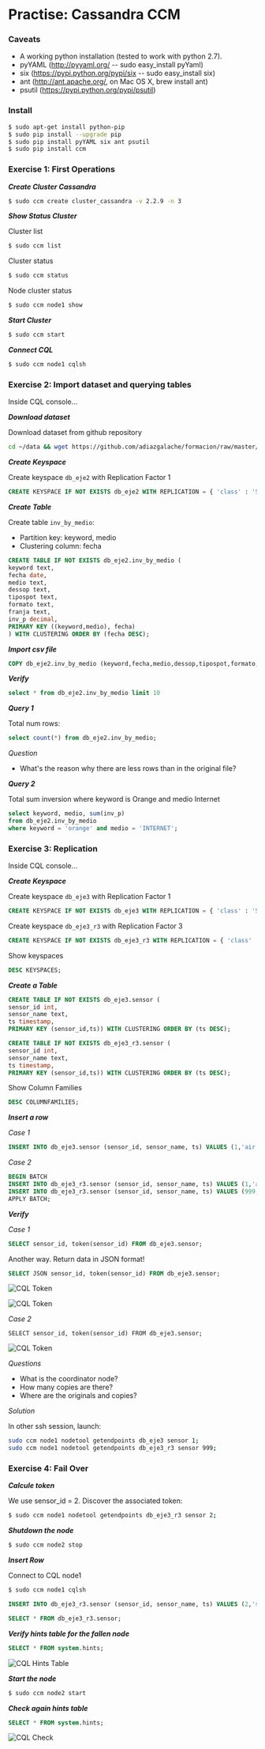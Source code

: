 # Practise: Cassandra CCM

### Caveats

+ A working python installation (tested to work with python 2.7).
+ pyYAML (http://pyyaml.org/ -- sudo easy_install pyYaml)
+ six (https://pypi.python.org/pypi/six -- sudo easy_install six)
+ ant (http://ant.apache.org/, on Mac OS X, brew install ant)
+ psutil (https://pypi.python.org/pypi/psutil)

### Install

```bash
$ sudo apt-get install python-pip
$ sudo pip install --upgrade pip
$ sudo pip install pyYAML six ant psutil
$ sudo pip install ccm
```

### Exercise 1: First Operations

**_Create Cluster Cassandra_**

```bash
$ sudo ccm create cluster_cassandra -v 2.2.9 -n 3
```

**_Show Status Cluster_**

Cluster list

```bash
$ sudo ccm list
```

Cluster status

```bash
$ sudo ccm status
```

Node cluster status

```bash
$ sudo ccm node1 show
```

**_Start Cluster_**

```bash
$ sudo ccm start
```

**_Connect CQL_**

```bash
$ sudo ccm node1 cqlsh
```

### Exercise 2: Import dataset and querying tables

Inside CQL console...

**_Download dataset_**

Download dataset from github repository

```bash
cd ~/data && wget https://github.com/adiazgalache/formacion/raw/master/Deusto/dataset/inv_data.csv
```

**_Create Keyspace_**

Create keyspace `db_eje2` with Replication Factor 1

```sql
CREATE KEYSPACE IF NOT EXISTS db_eje2 WITH REPLICATION = { 'class' : 'SimpleStrategy', 'replication_factor' : 1 };
```

**_Create Table_**

Create table `inv_by_medio`:

+ Partition key: keyword, medio
+ Clustering column: fecha

```sql
CREATE TABLE IF NOT EXISTS db_eje2.inv_by_medio (
keyword text,
fecha date,
medio text,
dessop text,
tipospot text,
formato text,
franja text,
inv_p decimal,
PRIMARY KEY ((keyword,medio), fecha)
) WITH CLUSTERING ORDER BY (fecha DESC);
```

**_Import csv file_**

```sql
COPY db_eje2.inv_by_medio (keyword,fecha,medio,dessop,tipospot,formato,franja,inv_p) FROM '/home/deusto/data/inv_data.csv' WITH HEADER=true AND DELIMITER=';';
```

**_Verify_**

```sql
select * from db_eje2.inv_by_medio limit 10
```

**_Query 1_**

Total num rows:

```sql
select count(*) from db_eje2.inv_by_medio;
```

_Question_

- What's the reason why there are less rows than in the original file?

**_Query 2_**

Total sum inversion where keyword is Orange and medio Internet

```sql
select keyword, medio, sum(inv_p) 
from db_eje2.inv_by_medio 
where keyword = 'orange' and medio = 'INTERNET';
```

### Exercise 3: Replication

Inside CQL console...

**_Create Keyspace_**

Create keyspace `db_eje3` with Replication Factor 1

```sql
CREATE KEYSPACE IF NOT EXISTS db_eje3 WITH REPLICATION = { 'class' : 'SimpleStrategy', 'replication_factor' : 1 };
```

Create keyspace `db_eje3_r3` with Replication Factor 3

```sql
CREATE KEYSPACE IF NOT EXISTS db_eje3_r3 WITH REPLICATION = { 'class' : 'SimpleStrategy', 'replication_factor' : 3 };
```

Show keyspaces

```sql
DESC KEYSPACES;
```

**_Create a Table_**

```sql
CREATE TABLE IF NOT EXISTS db_eje3.sensor (
sensor_id int,
sensor_name text,
ts timestamp,
PRIMARY KEY (sensor_id,ts)) WITH CLUSTERING ORDER BY (ts DESC);

CREATE TABLE IF NOT EXISTS db_eje3_r3.sensor (
sensor_id int,
sensor_name text,
ts timestamp,
PRIMARY KEY (sensor_id,ts)) WITH CLUSTERING ORDER BY (ts DESC);
```

Show Column Families

```sql
DESC COLUMNFAMILIES;
```

**_Insert a row_**

_Case 1_

```sql
INSERT INTO db_eje3.sensor (sensor_id, sensor_name, ts) VALUES (1,'air polution',dateof(now()));
```

_Case 2_

```sql
BEGIN BATCH
INSERT INTO db_eje3_r3.sensor (sensor_id, sensor_name, ts) VALUES (1,'air polution',dateof(now()));
INSERT INTO db_eje3_r3.sensor (sensor_id, sensor_name, ts) VALUES (999,'air flow meter',dateof(now()));
APPLY BATCH;
```

**_Verify_**

_Case 1_

```sql
SELECT sensor_id, token(sensor_id) FROM db_eje3.sensor;
```

Another way. Return data in JSON format!
```sql
SELECT JSON sensor_id, token(sensor_id) FROM db_eje3.sensor;
```

![CQL Token](img/ccm_1.png)

![CQL Token](img/ccm_2.png)

_Case 2_

```
SELECT sensor_id, token(sensor_id) FROM db_eje3.sensor;
```

![CQL Token](img/ccm_3.png)

_Questions_

- What is the coordinator node?
- How many copies are there?
- Where are the originals and copies?

_Solution_

In other ssh session, launch:

```bash
sudo ccm node1 nodetool getendpoints db_eje3 sensor 1;
sudo ccm node1 nodetool getendpoints db_eje3_r3 sensor 999;
```

### Exercise 4: Fail Over

**_Calcule token_**

We use sensor_id = 2. Discover the associated token:

```bash
$ sudo ccm node1 nodetool getendpoints db_eje3_r3 sensor 2;
```

**_Shutdown the node_**

```bash
$ sudo ccm node2 stop
```

**_Insert Row_**

Connect to CQL node1

```bash
$ sudo ccm node1 cqlsh
```

```sql
INSERT INTO db_eje3_r3.sensor (sensor_id, sensor_name, ts) VALUES (2,'speed sensor',dateof(now()));
```

```sql
SELECT * FROM db_eje3_r3.sensor;
```

**_Verify hints table for the fallen node_**

```sql
SELECT * FROM system.hints;
```

![CQL Hints Table](img/ccm_4.png)

**_Start the node_**

```bash
$ sudo ccm node2 start
```

**_Check again hints table_**

```sql
SELECT * FROM system.hints;
```

![CQL Check](img/ccm_5.png)







